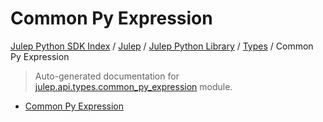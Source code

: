 # Common Py Expression

[Julep Python SDK Index](../../../README.md#julep-python-sdk-index) / [Julep](../../index.md#julep) / [Julep Python Library](../index.md#julep-python-library) / [Types](./index.md#types) / Common Py Expression

> Auto-generated documentation for [julep.api.types.common_py_expression](../../../../../../../julep/api/types/common_py_expression.py) module.
- [Common Py Expression](#common-py-expression)
